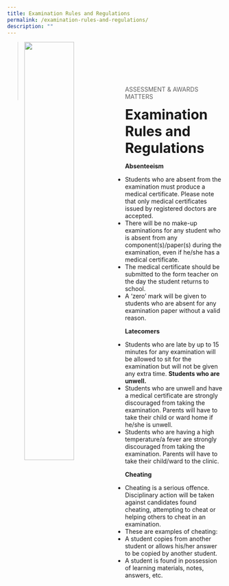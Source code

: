 ```yaml
---
title: Examination Rules and Regulations
permalink: /examination-rules-and-regulations/
description: ""
---
```

><img src="/images/Picture-5.jpeg"  
     style="width:50%"
			align="left"><br><br><br><br><br><br>
>ASSESSMENT & AWARDS MATTERS

**<font size=6>Examination Rules and Regulations</font>**

**Absenteeism**

*   Students who are absent from the examination must produce a medical certificate. Please note that only medical certificates issued by registered doctors are accepted.
*   There will be no make-up examinations for any student who is absent from any component(s)/paper(s) during the examination, even if he/she has a medical certificate.
*   The medical certificate should be submitted to the form teacher on the day the student returns to school.
*   A ‘zero’ mark will be given to students who are absent for any examination paper without a valid reason.

**Latecomers**

*   Students who are late by up to 15 minutes for any examination will be allowed to sit for the examination but will not be given any extra time. **Students who are unwell.**
*   Students who are unwell and have a medical certificate are strongly discouraged from taking the examination. Parents will have to take their child or ward home if he/she is unwell.
*   Students who are having a high temperature/a fever are strongly discouraged from taking the examination. Parents will have to take their child/ward to the clinic.

**Cheating**

*   Cheating is a serious offence. Disciplinary action will be taken against candidates found cheating, attempting to cheat or helping others to cheat in an examination.
*   These are examples of cheating:
*   A student copies from another student or allows his/her answer to be copied by another student.
*   A student is found in possession of learning materials, notes, answers, etc.